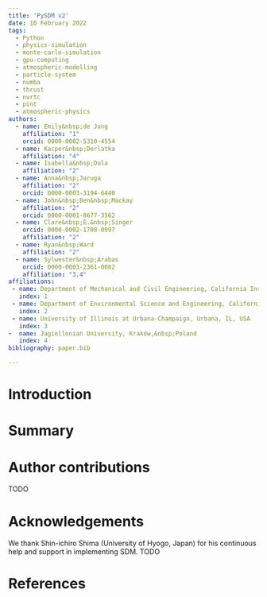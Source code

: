 ```yaml
---
title: 'PySDM v2'
date: 10 February 2022
tags:
  - Python
  - physics-simulation 
  - monte-carlo-simulation 
  - gpu-computing 
  - atmospheric-modelling 
  - particle-system 
  - numba 
  - thrust 
  - nvrtc 
  - pint 
  - atmospheric-physics
authors:
  - name: Emily&nbsp;de Jong
    affiliation: "1"
    orcid: 0000-0002-5310-4554
  - name: Kacper&nbsp;Derlatka
    affiliation: "4"
  - name: Isabella&nbsp;Dula
    affiliation: "2"
  - name: Anna&nbsp;Jaruga
    affiliation: "2"
    orcid: 0000-0003-3194-6440
  - name: John&nbsp;Ben&nbsp;Mackay
    affiliation: "2"
    orcid: 0000-0001-8677-3562
  - name: Clare&nbsp;E.&nbsp;Singer
    orcid: 0000-0002-1708-0997
    affiliation: "2"
  - name: Ryan&nbsp;Ward
    affiliation: "2"
  - name: Sylwester&nbsp;Arabas
    orcid: 0000-0003-2361-0082
    affiliation: "3,4"
affiliations:
 - name: Department of Mechanical and Civil Engineering, California Institute of Technology, Pasadena,&nbsp;CA,&nbsp;USA
   index: 1
 - name: Department of Environmental Science and Engineering, California Institute of Technology, Pasadena,&nbsp;CA,&nbsp;USA
   index: 2
 - name: University of Illinois at Urbana-Champaign, Urbana, IL, USA
   index: 3
-  name: Jagiellonian University, Kraków,&nbsp;Poland
   index: 4
bibliography: paper.bib

---
```


# Introduction 

# Summary

# Author contributions
TODO

# Acknowledgements

We thank Shin-ichiro Shima (University of Hyogo, Japan) for his continuous help and support in implementing SDM.
TODO

# References
